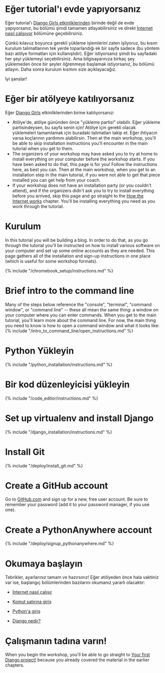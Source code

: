 # Eğer tutorial'ı evde yapıyorsanız

Eğer tutorial'ı [Django Girls etkinliklerinden](https://djangogirls.org/events/) birinde değil de evde yapıyorsanız, bu bölümü şimdi tamamen atlayabilirsiniz ve direkt [İnternet nasıl çalışıyor](../how_the_internet_works/README.md) bölümüne geçebilirsiniz.

Çünkü kılavuz boyunca gerekli yükleme işlemlerini zaten işliyoruz, bu kısım kurulum talimatlarının tek yerde toparlandığı ek bir sayfa sadece (bu yöntem bazı atölye formatları için kullanışlıdır). Eğer istiyorsanız şimdi bu sayfadaki her şeyi yüklemeyi seçebilirsiniz. Ama bilgisayarınıza birkaç şey yüklemeden önce bir şeyler öğrenmeye başlamak istiyorsanız, bu bölümü atlayın. Daha sonra kurulum kısmını size açıklayacağız.

İyi şanslar!

# Eğer bir atölyeye katılıyorsanız

Eğer [Django Girls](https://djangogirls.org/events/) etkinliklerinden birine katılıyorsanız:

* Atölye'de, atölye gününden önce "yükleme partisi" olabilir. Eğer yükleme partisindeysen, bu sayfa senin için! Atölye için gerekli olacak yüklemeleri tamamlamak için buradaki talimatları takip et. Eğer ihtiyacın varsa koçlarının yardımını alabilirsin. Then at the main workshop, you'll be able to skip installation instructions you'll encounter in the main tutorial when you get to them.
* The organizers of your workshop may have asked you to try at home to install everything on your computer before the workshop starts. If you have been asked to do that, this page is for you! Follow the instructions here, as best you can. Then at the main workshop, when you get to an installation step in the main tutorial, if you were not able to get that piece installed you can get help from your coach.
* If your workshop does not have an installation party (or you couldn't attend), and if the organizers didn't ask you to try to install everything before you arrived, skip this page and go straight to the [How the Internet works](../how_the_internet_works/README.md) chapter. You'll be installing everything you need as you work through the tutorial.

# Kurulum

In this tutorial you will be building a blog. In order to do that, as you go through the tutorial you'll be instructed on how to install various software on your computer and set up some online accounts as they are needed. This page gathers all of the installation and sign-up instructions in one place (which is useful for some workshop formats).

<!--sec data-title="Chromebook setup (if you're using one)"
data-id="chromebook_setup" data-collapse=true ces--> {% include "/chromebook_setup/instructions.md" %} 

<!--endsec-->

# Brief intro to the command line

Many of the steps below reference the "console", "terminal", "command window", or "command line" -- these all mean the same thing: a window on your computer where you can enter commands. When you get to the main tutorial, you'll learn more about the command line. For now, the main thing you need to know is how to open a command window and what it looks like: {% include "/intro_to_command_line/open_instructions.md" %}

# Python Yükleyin

{% include "/python_installation/instructions.md" %}

# Bir kod düzenleyicisi yükleyin

{% include "/code_editor/instructions.md" %}

# Set up virtualenv and install Django

{% include "/django_installation/instructions.md" %}

# Install Git

{% include "/deploy/install_git.md" %}

# Create a GitHub account

Go to [GitHub.com](https://www.github.com) and sign up for a new, free user account. Be sure to remember your password (add it to your password manager, if you use one).

# Create a PythonAnywhere account

{% include "/deploy/signup_pythonanywhere.md" %}

# Okumaya başlayın

Tebrikler, ayarlarınız tamam ve hazırsınız! Eğer atölyeden önce hala vaktiniz var ise, başlangıç bölümlerinden bazılarını okumanız yararlı olacaktır:

* [İnternet nasıl çalışır](../how_the_internet_works/README.md)

* [Komut satırına giriş](../intro_to_command_line/README.md)

* [Python'a giriş](../python_introduction/README.md)

* [Django nedir?](../django/README.md)

# Çalışmanın tadına varın!

When you begin the workshop, you'll be able to go straight to [Your first Django project!](../django_start_project/README.md) because you already covered the material in the earlier chapters.